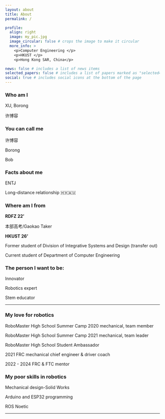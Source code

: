 ```yaml
---
layout: about
title: About
permalink: /

profile:
  align: right
  image: my_pic.jpg
  image_circular: false # crops the image to make it circular
  more_info: >
    <p>Computer Engineering </p>
    <p>HKUST </p>
    <p>Hong Kong SAR, China</p>

news: false # includes a list of news items
selected_papers: false # includes a list of papers marked as "selected={true}"
social: true # includes social icons at the bottom of the page
---
```


### **Who am I**

XU, Borong

许博容

### **You can call me**

许博容

Borong

Bob

### **Facts about me**

ENTJ

Long-distance relationship 🇭🇰🇦🇺

### **Where am I from**

**RDFZ 22’**

本部高考/Gaokao Taker

**HKUST 26’**

Former student of Division of Integrative Systems and Design (transfer out)

Current student of Department of Computer Engineering

### **The person I want to be:**

Innovator

Robotics expert

Stem educator

---

### **My love for robotics**

RoboMaster High School Summer Camp 2020 mechanical, team member

RoboMaster High School Summer Camp 2021 mechanical, team leader

RoboMaster High School Student Ambassador

2021 FRC mechanical chief engineer & driver coach

2022 - 2024 FRC & FTC mentor

### **My poor skills in robotics**

Mechanical design-Solid Works

Arduino and ESP32 programming

ROS Noetic

---
